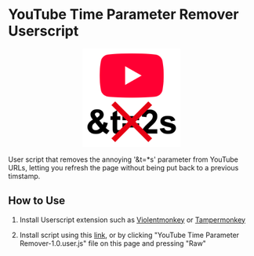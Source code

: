 # YouTube Time Parameter Remover Userscript

<p align='center'>
<img src='https://raw.githubusercontent.com/r280822a/YouTube-Time-Parameter-Remover/refs/heads/main/icon/icon.png' width='200'>
</p>
User script that removes the annoying '&t=*s' parameter from YouTube URLs, letting you refresh the page without being put back to a previous timstamp. 

## How to Use

1. Install Userscript extension such as [Violentmonkey](https://violentmonkey.github.io/) or [Tampermonkey](https://www.tampermonkey.net/)

2. Install script using this [link](https://github.com/r280822a/YouTube-Time-Parameter-Remover/raw/refs/heads/main/YouTube%20Time%20Parameter%20Remover-1.0.user.js), or by clicking "YouTube Time Parameter Remover-1.0.user.js" file on this page and pressing "Raw"
